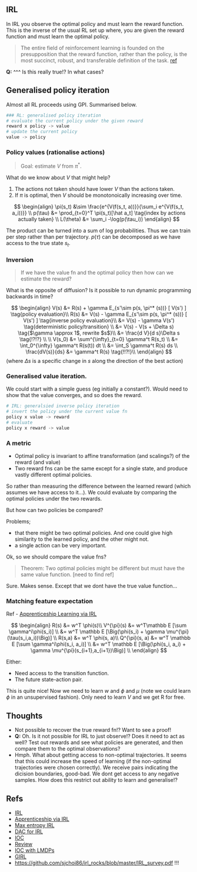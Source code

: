 ## IRL

In IRL you observe the optimal policy and must learn the reward function. This is the inverse of the usual RL set up where, you are given the reward function and must learn the optimal policy.

> The entire field of reinforcement learning is founded on the presupposition that the reward function, rather than the policy, is the most succinct, robust, and transferable definition of the task. [ref](https://github.com/sjchoi86/irl_rocks/blob/master/IRL_survey.pdf)

__Q:__ ^^^ Is this really true!? In what cases?

## Generalised policy iteration

Almost all RL proceeds using GPI. Summarised below.

```python
### RL: generalised policy iteration
# evaluate the current policy under the given reward
reward x policy -> value
# update the current policy
value -> policy
```


### Policy values (rationalise actions)

> Goal: estimate $V$ from $\pi^{* }$.

What do we know about $V$ that might help?

1. The actions not taken should have lower $V$ than the actions taken.
2. If $\pi$ is optimal, then $V$ should be monotonoically increasing over time.


$$
\begin{align}
\pi(s_t) &\sim \frac{e^{V(f(s_t, a))}}{\sum_i e^{V(f(s_t, a_i))}} \\
p(\tau) &= \prod_{t=0}^T \pi(s_t)[\hat a_t] \tag{index by actions actually taken} \\
L(\theta) &= \sum_i -\log(p(\tau_i))
\end{align}
$$

The product can be turned into a sum of log probabilities. Thus we can train per step rather than per trajectory. $p(\tau)$ can be decomposed as we have access to the true state $s_t$.


### Inversion

> If we have the value fn and the optimal policy then how can we estimate the reward?

What is the opposite of diffusion? Is it possible to run dynamic programming backwards in time?

$$
\begin{align}
V(s) &= R(s) + \gamma E_{s'\sim p(s, \pi^* (s))} [ V(s') ] \tag{policy evaluation}\\
R(s) &= V(s) - \gamma E_{s'\sim p(s, \pi^* (s))} [ V(s') ] \tag{inverse policy evaluation}\\
&= V(s) - \gamma V(s') \tag{deterministic policy/transition} \\
&= V(s) - V(s + \Delta s) \tag{$\gamma \approx 1$, rewrite $s$}\\
&= \frac{d V}{d s}\Delta s \tag{!?!?} \\
\\
V(s_0) &= \sum^{\infty}_{t=0} \gamma^t R(s_t) \\
&= \int_0^{\infty} \gamma^t R(s(t)) dt \\
&= \int_S \gamma^t R(s) ds \\
\frac{dV(s)}{ds} &=  \gamma^t R(s) \tag{!!?!}\\
\end{align}
$$
(where $\Delta s$ is a specific change in $s$ along the direction of the best action)

### Generalised value iteration.

We could start with a simple guess (eg initially a constant?). Would need to show that the value converges, and so does the reward.

```python
# IRL: generalsied inverse policy iteration
# invert the policy under the current value fn
policy x value -> reward
# evaluate
policy x reward -> value
```

### A metric

- Optimal policy is invariant to affine transformation (and scalings?) of the reward (and value)
- Two reward fns can be the same except for a single state, and produce vastly different optimal policies.

So rather than measuring the difference between the learned reward (which assumes we have access to it...). We could evaluate by comparing the optimal policies under the two rewards.

But how can two policies be compared?

Problems;
- that there might be two optimal policies. And one could give high similarity to the learned policy, and the other might not.
- a single action can be very important.

Ok, so we should compare the value fns?

> Theorem: Two optimal policies might be different but must have the same value function. [need to find ref]

Sure. Makes sense. Except that we dont have the true value function...



### Matching feature expectation

Ref - [Apprenticeship Learning via IRL](https://ai.stanford.edu/~ang/papers/icml04-apprentice.pdf)

$$
\begin{align}
R(s) &= w^T \phi(s)\\
V^{\pi}(s) &= w^T\mathbb E [\sum \gamma^i\phi(s_i)] \\
&= w^T \mathbb E [\Big(\phi(s_i) + \gamma \mu^{\pi}(\tau(s_i,a_i))\Big)] \\
R(s,a) &= w^T \phi(s, a)\\
Q^{\pi}(s, a) &= w^T \mathbb E [\sum \gamma^i\phi(s_i, a_i)] \\
&= w^T \mathbb E [\Big(\phi(s_i, a_i) + \gamma \mu^{\pi}(s_{i+1},a_{i+1})\Big)] \\
\end{align}
$$

Either:
- Need access to the transition function.
- The future state-action pair.

This is quite nice! Now we need to learn $w$ and $\phi$ and $\mu$ (note we could learn $\phi$ in an unsupervised fashion). Only need to learn $V$ and we get R for free.

## Thoughts

- Not possible to recover the true reward fn!? Want to see a proof!
- __Q:__ Oh. Is it not possible for IRL to just observe!? Does it need to act as well? Test out rewards and see what policies are generated, and then compare them to the optimal observations?
- Hmph. What about getting access to non-optimal trajectories. It seems that this could increase the speed of learning (if the non-optimal trajectories were chosen correctly). We receive pairs indicating the dicision boundaries, good-bad. We dont get access to any negative samples. How does this restrict out ability to learn and generalise!?

## Refs

- [IRL](https://ai.stanford.edu/~ang/papers/icml00-irl.pdf)
- [Apprenticeship via IRL](https://ai.stanford.edu/~ang/papers/icml04-apprentice.pdf)
- [Max entropy IRL](https://www.aaai.org/Papers/AAAI/2008/AAAI08-227.pdf)
- [DAC for IRL](https://arxiv.org/abs/1809.02925)
- [IOC](https://arxiv.org/abs/1805.08395)
- [Review](https://arxiv.org/abs/1806.06877)
- [IOC with LMDPs](https://homes.cs.washington.edu/~todorov/papers/DvijothamICML10.pdf)
- [GIRL](https://pdfs.semanticscholar.org/6021/4094bb268d137f021fdff10c298fc92cde33.pdf)
- https://github.com/sjchoi86/irl_rocks/blob/master/IRL_survey.pdf !!!
